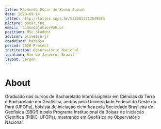 ```yaml
---
title: Raimundo Oscar de Sousa Júnior
date: 2020-09-14
lattes: http://lattes.cnpq.br/5355013713549584
picture: oscar.jpg
email: raimundojunior@on.br
position: MSc Student
advisor: oliveira-jr
coadvisor: barbosa
period: 2020-Present
institution: Observatório Nacional
location: Rio de Janeiro, Brazil
layout: person
---
```


# About

Graduado nos cursos de Bacharelado Interdisciplinar em Ciências da Terra e
Bacharelado em Geofísica, ambos pela Universidade Federal do Oeste do Pará
(UFOPa), bolsista de iniciação cientifíca pela Sociedade Brasileira de
Geofísica (SBGf) e pelo Programa Institucional de Bolsas de Iniciação
Científica (PIBIC-UFOPa), mestrando em Geofísica no Observatório Nacional.
